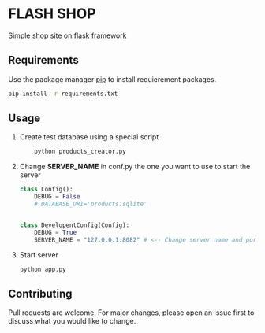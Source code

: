 # FLASH SHOP

Simple shop site on flask framework

## Requirements

Use the package manager [pip](https://pip.pypa.io/en/stable/) to install requierement packages.

```bash
pip install -r requirements.txt
```

## Usage
1. Create test database using a special script
    ```python
        python products_creator.py
    ```
2. Change **SERVER_NAME** in conf.py the one you want to use to start the server
    ```python
    class Config():
        DEBUG = False
        # DATABASE_URI='products.sqlite'
    
    
    class DevelopentConfig(Config):
        DEBUG = True
        SERVER_NAME = "127.0.0.1:8082" # <-- Change server name and port
    ```
3. Start server
    ```bash
    python app.py
    ```
 
## Contributing
Pull requests are welcome. For major changes, please open an issue first to discuss what you would like to change.
